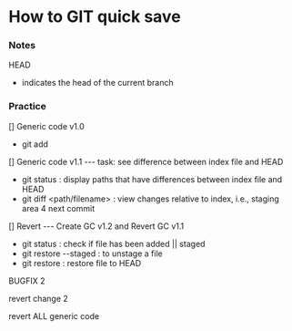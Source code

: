# How to GIT quick save

### Notes

HEAD
- indicates the head of the current branch

### Practice

[] Generic code v1.0
- git add

[] Generic code v1.1
--- task: see difference between index file and HEAD
- git status : display paths that have differences between index file and HEAD 
- git diff <path/filename> : view changes relative to index, i.e., staging area 4 next commit

[] Revert
--- Create GC v1.2 and Revert GC v1.1
- git status : check if file has been added || staged
- git restore --staged <file> : to unstage a file
- git restore <file> : restore file to HEAD
 
BUGFIX 2

revert change 2

revert ALL generic code